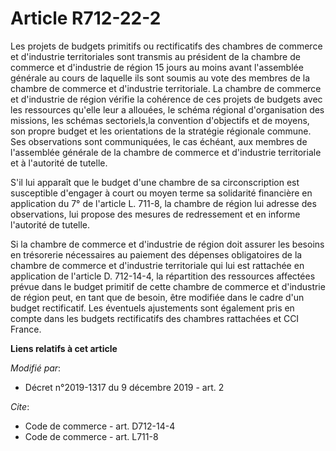 # Article R712-22-2

Les projets de budgets primitifs ou rectificatifs des chambres de commerce et d'industrie territoriales sont transmis au
président de la chambre de commerce et d'industrie de région 15 jours au moins avant l'assemblée générale au cours de
laquelle ils sont soumis au vote des membres de la chambre de commerce et d'industrie territoriale. La chambre de commerce et
d'industrie de région vérifie la cohérence de ces projets de budgets avec les ressources qu'elle leur a allouées, le schéma
régional d'organisation des missions, les schémas sectoriels,la convention d'objectifs et de moyens, son propre budget et les
orientations de la stratégie régionale commune. Ses observations sont communiquées, le cas échéant, aux membres de
l'assemblée générale de la chambre de commerce et d'industrie territoriale et à l'autorité de tutelle.

S'il lui apparaît que le budget d'une chambre de sa circonscription est susceptible d'engager à court ou moyen terme sa
solidarité financière en application du 7° de l'article L. 711-8, la chambre de région lui adresse des observations, lui
propose des mesures de redressement et en informe l'autorité de tutelle.

Si la chambre de commerce et d'industrie de région doit assurer les besoins en trésorerie nécessaires au paiement des
dépenses obligatoires de la chambre de commerce et d'industrie territoriale qui lui est rattachée en application de l'article
D. 712-14-4, la répartition des ressources affectées prévue dans le budget primitif de cette chambre de commerce et
d'industrie de région peut, en tant que de besoin, être modifiée dans le cadre d'un budget rectificatif. Les éventuels
ajustements sont également pris en compte dans les budgets rectificatifs des chambres rattachées et CCI France.

**Liens relatifs à cet article**

_Modifié par_:

  - Décret n°2019-1317 du 9 décembre 2019 - art. 2

_Cite_:

  - Code de commerce - art. D712-14-4
  - Code de commerce - art. L711-8
